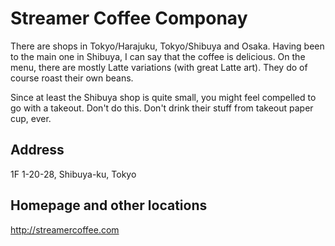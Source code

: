 # Streamer Coffee Componay

There are shops in Tokyo/Harajuku, Tokyo/Shibuya and Osaka. Having been
to the main one in Shibuya, I can say that the coffee is delicious. On
the menu, there are mostly Latte variations (with great Latte art). They
do of course roast their own beans.

Since at least the Shibuya shop is quite small, you might feel compelled
to go with a takeout. Don't do this. Don't drink their stuff from
takeout paper cup, ever.

## Address

1F 1-20-28, Shibuya-ku, Tokyo

## Homepage and other locations

http://streamercoffee.com



